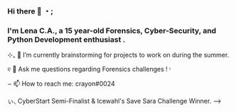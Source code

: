 ### Hi there 📩 ・;
### I'm Lena C.A., a 15 year-old Forensics, Cyber-Security, and Python Development enthusiast .

⊹₊  🔭 I’m currently brainstorming for projects to work on during the summer.

୧  💬 Ask me questions regarding Forensics challenges ! ᵎ

⌢ 📫 How to reach me: crayon#0024

ぃ◟ CyberStart Semi-Finalist & Icewahl's Save Sara Challenge Winner.
-->


